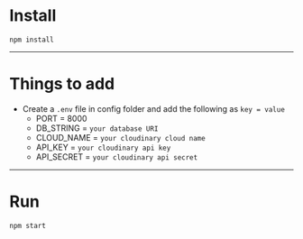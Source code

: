 # Install

`npm install`

---

# Things to add

- Create a `.env` file in config folder and add the following as `key = value`
  - PORT = 8000
  - DB_STRING = `your database URI`
  - CLOUD_NAME = `your cloudinary cloud name`
  - API_KEY = `your cloudinary api key`
  - API_SECRET = `your cloudinary api secret`

---

# Run

`npm start`
